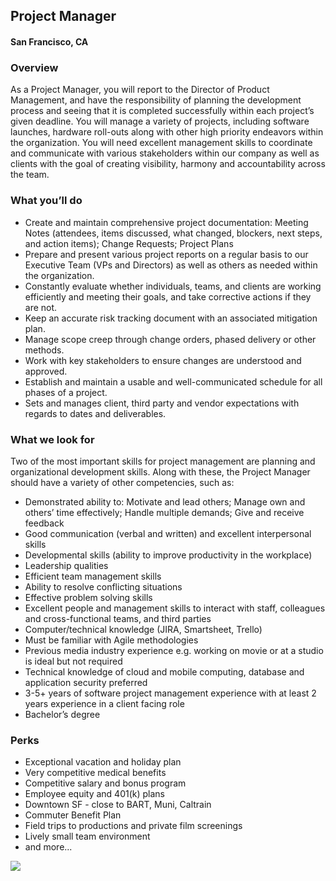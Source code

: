 ## Project Manager
#### San Francisco, CA

### Overview
As a Project Manager, you will report to the Director of Product Management, and have the responsibility of planning the development process and seeing that it is completed successfully within each project’s given deadline.  You will manage a variety of projects, including software launches, hardware roll-outs along with other high priority endeavors within the organization.
You will need excellent management skills to coordinate and communicate with various stakeholders within our company as well as clients with the goal of creating visibility, harmony and accountability across the team.  

### What you’ll do
+	Create and maintain comprehensive project documentation: Meeting Notes (attendees, items discussed, what changed, blockers, next steps, and action items); Change Requests; Project Plans
+	Prepare and present various project reports on a regular basis to our Executive Team (VPs and Directors) as well as others as needed within the organization.
+	Constantly evaluate whether individuals, teams, and clients are working efficiently and meeting their goals, and take corrective actions if they are not.
+	Keep an accurate risk tracking document with an associated mitigation plan.
+	Manage scope creep through change orders, phased delivery or other methods.
+	Work with key stakeholders to ensure changes are understood and approved.
+	Establish and maintain a usable and well-communicated schedule for all phases of a project.
+	Sets and manages client, third party and vendor expectations with regards to dates and deliverables.

### What we look for
Two of the most important skills for project management are planning and organizational development skills. Along with these, the Project Manager should have a variety of other competencies, such as:
+	Demonstrated ability to: Motivate and lead others; Manage own and others’ time effectively; Handle multiple demands; Give and receive feedback
+	Good communication (verbal and written) and excellent interpersonal skills
+	Developmental skills (ability to improve productivity in the workplace)   
+	Leadership qualities   
+	Efficient team management skills
+	Ability to resolve conflicting situations
+	Effective problem solving skills
+	Excellent people and management skills to interact with staff, colleagues and cross-functional teams, and third parties
+	Computer/technical knowledge (JIRA, Smartsheet, Trello)
+	Must be familiar with Agile methodologies
+	Previous media industry experience e.g. working on movie or at a studio is ideal but not required
+	Technical knowledge of cloud and mobile computing, database and application security preferred
+	3-5+ years of software project management experience with at least 2 years experience in a client facing role
+	Bachelor’s degree

### Perks
+	Exceptional vacation and holiday plan
+	Very competitive medical benefits
+	Competitive salary and bonus program
+	Employee equity and 401(k) plans
+	Downtown SF - close to BART, Muni, Caltrain
+	Commuter Benefit Plan
+	Field trips to productions and private film screenings
+	Lively small team environment
+	and more...


[<img src='https://dabuttonfactory.com/button.png?t=Learn+More&f=Calibri-Bold&ts=24&tc=fff&hp=20&vp=8&c=5&bgt=unicolored&bgc=29aafe'>](https://letsrockit.co/job/uelyifn5c3rlbxm-project-manager)
